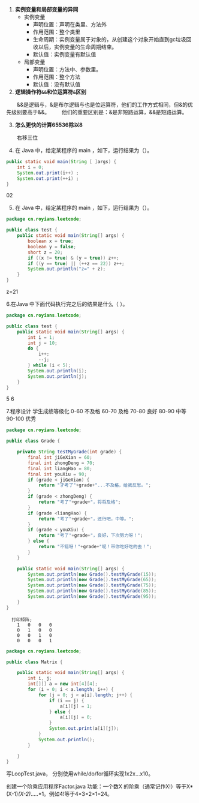 1. **实例变量和局部变量的异同**
    - 实例变量
        - 声明位置：声明在类里、方法外
        - 作用范围：整个类里
        - 生命周期：实例变量属于对象的，从创建这个对象开始直到gc垃圾回收以后，实例变量的生命周期结束。
        - 默认值：实例变量有默认值
    - 局部变量
        - 声明位置：方法中、参数里。
        - 作用范围：整个方法
        - 默认值：没有默认值
2. **逻辑操作符`&&`和位运算符`&`区别**

  &emsp;&emsp;&&是逻辑与，&是布尔逻辑与也是位运算符，他们的工作方式相同，但&的优先级别要高于&&。
  &emsp;&emsp;他们的重要区别是：&是非短路运算，&&是短路运算。

3. **怎么更快的计算65536除以8**

  &emsp;&emsp;右移三位

4. 在 Java 中，给定某程序的 main ，如下，运行结果为（）。

```java
public static void main(String [ ]args) { 
	int i = 0;  
	System.out.print(i++) ; 
	System.out.print(++i) ; 
} 
```

  02

5. 在 Java 中，给定某程序的 main ，如下，运行结果为（）。
```java
package cn.royians.leetcode;

public class test {
    public static void main(String[] args) {
        boolean x = true;
        boolean y = false;
        short z = 20;
        if ((x != true) & (y = true)) z++;
        if ((y == true) || (++z == 22)) z++;
        System.out.println("z=" + z);
    }
}
```

  z=21

6.在Java 中下面代码执行完之后的结果是什么（     ）。 

```java
package cn.royians.leetcode;

public class test {
    public static void main(String[] args) {
        int i = 1;
        int j = 10;
        do {
            i++;
            --j;
        } while (i < 5);
        System.out.println(i);
        System.out.println(j);
    }
}

```

  5
  6
	

7.程序设计
学生成绩等级化
		0-60 不及格
		60-70 及格
		70-80 良好
		80-90 中等
		90-100 优秀
	 
```java
package cn.royians.leetcode;

public class Grade {

    private String testMyGrade(int grade) {
        final int jiGeXian = 60;
        final int zhongDeng = 70;
        final int liangHao = 80;
        final int youXiu = 90;
        if (grade < jiGeXian) {
            return "才考了"+grade+"...不及格，给我反思。";
        }
        if (grade < zhongDeng) {
            return "考了"+grade+"，将将及格";
        }
        if (grade <liangHao) {
            return "考了"+grade+"，还行吧，中等。";
        }
        if (grade < youXiu) {
            return "考了"+grade+"，良好，下次努力呀！";
        } else {
            return "不错呀！"+grade+"呢！带你吃好吃的去！";
        }
    }

    public static void main(String[] args) {
        System.out.println(new Grade().testMyGrade(15));
        System.out.println(new Grade().testMyGrade(65));
        System.out.println(new Grade().testMyGrade(75));
        System.out.println(new Grade().testMyGrade(85));
        System.out.println(new Grade().testMyGrade(95));
    }
}

```
	  
	  
	  打印矩阵;
		1	0	0	0
		0	1	0	0
		0	0	1	0
		0	0	0	1

```java
package cn.royians.leetcode;

public class Matrix {

    public static void main(String[] args) {
        int i, j;
        int[][] a = new int[4][4];
        for (i = 0; i < a.length; i++) {
            for (j = 0; j < a[i].length; j++) {
                if (i == j) {
                    a[i][j] = 1;
                } else {
                    a[i][j] = 0;
                }
                System.out.print(a[i][j]);
            }
            System.out.println();
        }

    }
}
```
	  

写LoopTest.java，
分别使用while/do/for循环实现1x2x...x10。 


创建一个阶乘应用程序Factor.java
功能：一个数X 的阶乘（通常记作X!）等于X*(X-1)*(X-2)*.....*1。例如4!等于4×3×2×1=24。




